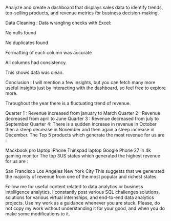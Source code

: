 Analyze and create a dashboard that displays sales data to identify trends, top-selling products, and revenue metrics for business decision-making.

Data Cleaning :
Data wrangling checks with Excel:

No nulls found

No duplicates found

Formatting of each column was accurate

All columns had consistency.

This shows data was clean.

Conclusion :
I will mention a few insights, but you can fetch many more useful insights just by interacting with the dashboard, so feel free to explore more.

Throughout the year there is a fluctuating trend of revenue.

Quarter 1 : Revenue increased from january to March
Quarter 2 : Revenue decreased from april to June
Quarter 3 : Revenue decreased from july to September
Quarter 4: There is a sudden increase in revenue in October then a steep decrease in November and then again a steep increase in December.
The Top 5 products which generate the most revenue for us are :

Mackbook pro laptop
iPhone
Thinkpad laptop
Google Phone
27 in 4k gaming monitor
The top 3US states which generated the highest revenue for us are :

San Francisco
Los Angeles
New York City
This suggests that we generated the majority of revenue from one of the most popular and richest states.

Follow me for useful content related to data analytics or business intelligence analytics. I constantly post various SQL challenges solutions, solutions for various virtual internships, and end-to-end data analytics projects. Use my work as a guidance whenever you are stuck. Please, do not copy my work without understanding it for your good, and when you do make some modifications to it.
